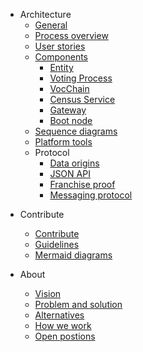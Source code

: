<!-- - [White paper](/whitepaper.md) -->
- Architecture
    - [General](architecture/general.md)
    - [Process overview](architecture/process-overview.md)
    - [User stories](architecture/user-stories.md)
    - [Components](architecture/components.md)
        - [Entity](architecture/components/entity.md)
        - [Voting Process](architecture/components/process.md)
        - [VocChain](architecture/components/vocchain.md)
        - [Census Service](architecture/components/census-service.md)
        - [Gateway](architecture/components/gateway.md)
        - [Boot node](architecture/components/bootnode.md)
    - [Sequence diagrams](architecture/sequence-diagrams.md)
    - [Platform tools](architecture/platform-tools.md)
    - Protocol
        - [Data origins](architecture/protocol/data-origins.md)
        - [JSON API](architecture/protocol/json-api.md)
        - [Franchise proof](architecture/protocol/franchise-proof.md)
        - [Messaging protocol](architecture/protocol/messaging.md)
<!-- - Integrating Vocdoni -->
<!--    - [Overview](/integration/overview.md) -->
<!--    - [DVote JS library](/integration/dvote-js.md) -->
<!--    - [DVote Go library](/integration/go-dvote.md) -->
<!--    - [Client set up](/integration/client-set-up.md) -->
<!--    - [Vote scrutiny](/integration/scrutiny.md) -->
<!--- Design
<!--  - [UI prototype](design/ui-prototype.md) -->
<!--  - [Reputation mechanisms](design/entities-reputation-mechanisms.md) -->
<!--  - [Sketch.systems convention](design/sketch-systems-convention.md) -->

- Contribute
    - [Contribute](contribute.md)
    - [Guidelines](contribute/guidelines.md)
    - [Mermaid diagrams](contribute/mermaid.md)

- About
  - [Vision](about-us/vision.md)
  - [Problem and solution](about-us/problem-solution.md)
  - [Alternatives](about-us/alternatives.md)
  - [How we work](about-us/how-we-work.md)
  - [Open postions](about-us/open-positions.md)